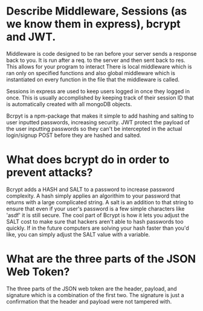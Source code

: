 <!-- Answers to the Short Answer Essay Questions go here -->

#  Describe Middleware, Sessions (as we know them in express), bcrypt and JWT.
Middleware is code designed to be ran before your server sends a response back to you. It is run after a req. to the server and then sent back to res. This allows for your program to interact  There is local middleware which is ran only on specified functions and also global middleware which is instantiated on every function in the file that the middleware is called.

Sessions in express are used to keep users logged in once they logged in once. This is usually accomplished by keeping track of their session ID that is automatically created with all mongoDB objects.

Bcrpyt is a npm-package that makes it simple to add hashing and salting to user inputted passwords, increasing security. JWT protect the payload of the user inputting passwords so they can't be intercepted in the actual login/signup POST before they are hashed and salted.

# What does bcrypt do in order to prevent attacks?
Bcrypt adds a HASH and SALT to a password to increase password complexity. A hash simply applies an algorithim to your password that returns with a large complicated string. A salt is an addition to that string to ensure that even if your user's password is a few simple characters like 'asdf' it is still secure. The cool part of Bcrypt is how it lets you adjust the SALT cost to make sure that hackers aren't able to hash passwords too quickly. If in the future computers are solving your hash faster than you'd like, you can simply adjust the SALT value with a variable.

#  What are the three parts of the JSON Web Token?
The three parts of the JSON web token are the header, payload, and signature which is a combination of the first two. The signature is just a confirmation that the header and payload were not tampered with.